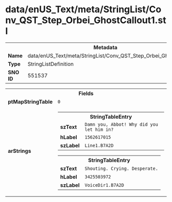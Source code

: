 <h1>data/enUS_Text/meta/StringList/Conv_QST_Step_Orbei_GhostCallout1.stl</h1><table><tr><th colspan="100%">Metadata</th></tr><tr><td><b>Name</b></td><td>data/enUS_Text/meta/StringList/Conv_QST_Step_Orbei_GhostCallout1.stl</td></tr><tr><td><b>Type</b></td><td>StringListDefinition</td></tr><tr><td><b>SNO ID</b></td><td>551537</td></tr></table>

<table><tr><th colspan="100%">Fields</th></tr><tr><td><b>ptMapStringTable</b></td><td><code>0</code></td></tr><tr><td><b>arStrings</b></td><td><table><tr><th colspan="100%">StringTableEntry</th></tr><tr><td><b>szText</b></td><td><code>Damn you, Abbot! Why did you let him in?</code></td></tr><tr><td><b>hLabel</b></td><td><code>1562617015</code></td></tr><tr><td><b>szLabel</b></td><td><code>Line1.B7A2D</code></td></tr></table>


<table><tr><th colspan="100%">StringTableEntry</th></tr><tr><td><b>szText</b></td><td><code>Shouting. Crying. Desperate.</code></td></tr><tr><td><b>hLabel</b></td><td><code>3425503972</code></td></tr><tr><td><b>szLabel</b></td><td><code>VoiceDir1.B7A2D</code></td></tr></table>


</td></tr></table>

